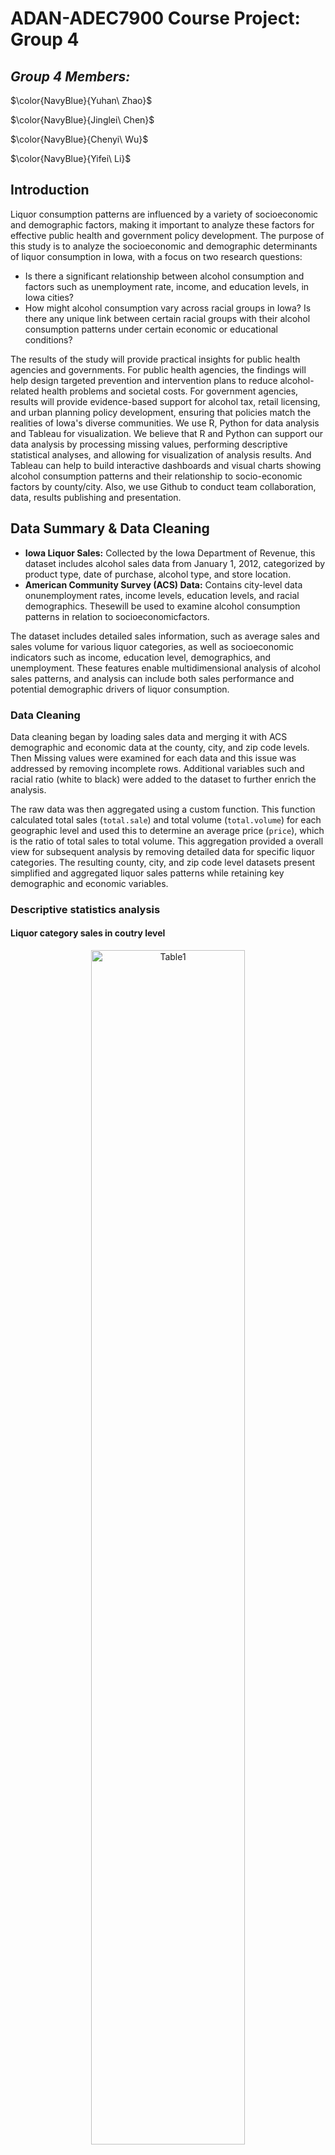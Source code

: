 # ADAN-ADEC7900 Course Project: Group 4

## **_Group 4 Members:_** 

$\color{NavyBlue}{Yuhan\ Zhao}$

$\color{NavyBlue}{Jinglei\ Chen}$

$\color{NavyBlue}{Chenyi\ Wu}$

$\color{NavyBlue}{Yifei\ Li}$

## **Introduction** 
Liquor consumption patterns are influenced by a variety of socioeconomic and demographic factors, making it important to analyze these factors for effective public health and government policy development. The purpose of this study is to analyze the socioeconomic and demographic determinants of liquor consumption in Iowa, with a focus on two research questions:
-  Is there a significant relationship between alcohol consumption and factors such as unemployment rate, income, and education levels, in Iowa cities?
-  How might alcohol consumption vary across racial groups in Iowa? Is there any unique link between certain racial groups with their alcohol consumption patterns under certain economic or educational conditions?

The results of the study will provide practical insights for public health agencies and governments. For public health agencies, the findings will help design targeted prevention and intervention plans to reduce alcohol-related health problems and societal costs. For government agencies, results will provide evidence-based support for alcohol tax, retail licensing, and urban planning policy development, ensuring that policies match the realities of Iowa's diverse communities.
We use R, Python for data analysis and Tableau for visualization. We believe that R and Python can support our data analysis by processing missing values, performing descriptive statistical analyses, and allowing for visualization of analysis results. And Tableau can help to build interactive dashboards and visual charts showing alcohol consumption patterns and their relationship to socio-economic factors by county/city. Also, we use Github to conduct team collaboration, data, results publishing and presentation.


## **Data Summary & Data Cleaning**
-  **Iowa Liquor Sales:** Collected by the Iowa Department of Revenue, this dataset includes alcohol sales data from January 1, 2012, categorized by product type, date of purchase, alcohol type, and store location.
-  **American Community Survey (ACS) Data:** Contains city-level data onunemployment rates, income levels, education levels, and racial demographics. Thesewill be used to examine alcohol consumption patterns in relation to socioeconomicfactors.

The dataset includes detailed sales information, such as average sales and sales volume for various liquor categories, as well as socioeconomic indicators such as income, education level, demographics, and unemployment. These features enable multidimensional analysis of alcohol sales patterns, and analysis can include both sales performance and potential demographic drivers of liquor consumption.

### Data Cleaning

Data cleaning began by loading sales data and merging it with ACS demographic and economic data at the county, city, and zip code levels. Then Missing values ​​were examined for each data and this issue was addressed by removing incomplete rows. Additional variables such and racial ratio (white to black) were added to the dataset to further enrich the analysis.

The raw data was then aggregated using a custom function. This function calculated total sales (`total.sale`) and total volume (`total.volume`) for each geographic level and used this to determine an average price (`price`), which is the ratio of total sales to total volume. This aggregation provided a overall view for subsequent analysis by removing detailed data for specific liquor categories. The resulting county, city, and zip code level datasets present simplified and aggregated liquor sales patterns while retaining key demographic and economic variables.

### Descriptive statistics analysis

#### Liquor category sales in coutry level
<div align="center">
  <img src="images/Table_1_sales_coutry.png" alt="Table1" width="70%" height="70%" />
</div>

`Table 1` summarizes the liquor category sales at the county level, showing that **Whiskey had the highest average sales** (average sales: $935,023.49), followed by Vodka (average sales: $639,320.56) and Rum (average sales: $360,727.07). Categories such as Amaretto and Distilled Spirits have significantly lower average and median sales, indicating a smaller consumer base. The median is often lower than the mean for each category, and this implies outliers or counties with significantly higher sales. 

#### Liquor category sales in city level
<div align="center">
  <img src="images/Table_2_sales_city.png" alt="Table2" width="70%" height="70%" />
</div>

`Table 2` shows the results of the city-level analysis. Compared with the county-level data, the average and median sales of each category at this level are significantly lower, reflecting the impact of the narrowing of the analysis scope. Although whiskey and vodka are still the two categories with the highest sales, their sales at the city level are significantly lower than at the county level. Overall, Table 2 showed a more refined analysis analysis and provided a strong basis for in-depth exploration of alcohol consumption trends at the city level.

#### Liquor category sales in zipcode level
<div align="center">
  <img src="images/Table_3_sales_zipcode.png" alt="Table3" width="70%" height="70%" />
</div>

`Table 3` focuses on the data at the zip code level, which is the most detailed analysis perspective. At this level, the average and median sales of each category are lower than the city and county data. At the same time, the median sales of each category are significantly lower than the average, which also indicates that the distribution is right-skewed.


#### Aggregated sales in coutry level
<div align="center">
  <img src="images/Table_4_aggregated_sale_coutry.png" alt="Table4" width="90%" height="90%" />
</div>
At the county level, an average percentage of 91.11% of the population has a high school education, and 20.77% have a bachelor's degree. Populations vary widely, with a large standard deviation (56,233.64). Total sales and total volume sold are highly skewed (skewness > 5), indicating that a few counties dominate alcohol sales. The price per unit of alcohol varies little (mean = $13.34, standard deviation = 1.02), indicating that pricing is consistent across counties.


#### Aggregated sales in city level
<div align="center">
  <img src="images/Table_5_aggregated_sale_city.png" alt="Table4" width="90%" height="90%" />
</div>

The distribution of economic and demographic characteristics at the city level is similar to that at the county level. However, due to the smaller geographical area, the sales volume and quantity of alcohol at the city level are significantly lower than those at the county level.

#### Aggregated sales in zipcode level
<div align="center">
  <img src="images/Table_6_aggregated_sale_zipcode.png" alt="Table6" width="90%" height="90%" />
</div>

Similaryly, the distribution of economic and demographic characteristics at the zipcode level is also similar to that at the city level. And the sales volume and quantity of alcohol at the zipcode level are significantly lower than those at the city level.


## Data Analysis

### Initial Correlation Analysis for Aggregated Sales data at city level
<div align="center">
  <img src="images/pairs_plot.png" width="90%" height="90%" />
</div>




### Alcohol consumption and Factors in Iowa Cities
![TopCategory](images/Top_Category.jpg)

This figure shows the sales rankings for different alcohol categories in Iowa. Whiskey is the best-selling alcohol category with sales of over $92,158,837, indicating a significant preference for whiskey among Iowa residents. Comparatively, Gin, Distilled Spirit, and Amaretto had lower sales. This analytics data can guide liquor sellers in their stocking strategies. This data can be combined with the unit price of liquor to explore the impact of price factors on Iowa residents' choices of liquor, as well as to analyze incomes in different cities.

![Unitprice](images/Unit_Price.jpg)

This figure shows the price ranking of alcohol categories per unit volume ($/liter); Distilled Spirits is the highest-priced category at $20.76 per unit volume, and Amaretto is the lowest-priced category at $8.85 per unit volume. Distilled Spirits, the most expensive wine, has the second lowest total sales, which could indicate that Iowa residents may not have a strong desire for alcohol, but Amaretto, the cheapest wine, has the lowest total sales, which could also indicate that Iowa residents may have a fair level of income and consumption, and wouldn't be able to save money by choosing the cheapest wine. The three highest sales are all in the $10-$15 per unit range, which can be considered the most acceptable range for alcohol prices among Iowa residents, a statistic that is helpful in guiding alcohol producers' pricing. The next analysis will analyze whether there is a relationship between consumers' educational income and the price of alcohol per unit by combining the city, income, and education. 

![Top_Cities_Capita](images/Top_Cities_Capita.jpg)

This figure shows the top 10 cities in Iowa by per capita alcohol consumption. Wesley and Bevington have significantly higher per capita alcohol consumption at $680 and $672, while Swisher has the lowest per capita consumption ( in the top 10 cities) at $268. Differences in per capita alcohol consumption between cities may be related to local economic conditions, the education level of residents, and socio-cultural attitudes toward alcohol consumption. This analytical data facilitates liquor sellers to determine the different inventories in each city. It also facilitates the government to determine the liquor tax in different cities.

![Top_Cities_Per_Capita_Sales](images/Top_Cities_Per_Capita_Sales.jpg)
This figure shows the proportions of specific alcohol categories in the Top 10 cities for alcohol consumption per capita. Whiskey and vodka have the largest share in all cities. At $14.99 and $10.16 respectively, these two alcohols fall into the category of alcohol at and below the average unit price. This suggests that price may play an important role in these cities. Economic conditions may have influenced consumers' purchasing decisions, making them more inclined to choose wines that offer good value for money. However, in Mount Vernon, the most expensive wine, Distilled Spirits, can be clearly seen with a unit price of $20.76, and the second most expensive wine, Misc, also accounts for the largest proportion in the Top10, which suggests that this city may have a higher income level and consumption level. 

![Relationship](images/Relationships_income_education_unitprice.jpg)

This figure shows the relationship between income, price per unit of alcohol, high school education level, and bachelor's degree. The graph shows that as income increases, the price per unit of alcohol consumed also increases slightly, suggesting that higher-income areas and populations may tend to purchase more expensive alcohol products. In addition, higher levels of high school education (in red) appear to be associated with higher incomes, suggesting that education level may influence income and alcohol consumption patterns to some extent. The different shapes of the markers indicate different proportions of bachelor's degrees, further suggesting that education level may have an impact on consumption choices. Overall, areas with higher incomes and higher levels of education tended to consume alcohol with a higher unit price, while areas with lower incomes and lower levels of education tended to choose alcohol with a lower price.


### Alcohol consumption and Race in Iowa Cities
![Per_Capita_Sales_Race](images/Per_Capita_Sales_Race.jpg)

This figure shows the per capita consumption of alcohol among different races. It can be seen that Blacks and Asians are the highest per capita alcohol consumption groups, while Whites are the lowest per capita alcohol consumption group. This may have something to do with the racial percentage of each city, work environment, and stress, group habits, etc.

![Per_Capita_Income_Race](images/Per_capita_IncomeRace.jpg)

This figure shows a comparison of the per capita income of different racial groups in Iowa.The White group has the highest per capita income at $30,417.However, overall, there is not a great deal of difference in income between the races. Therefore, it can be assumed that alcohol consumption by race has little correlation with income.

![Alcohol_Consumption_Bachelor_Group](images/Alcohol_Consumption_Bachelor_Group.jpg)

This figure shows the relationship between income, education level (percentage of bachelor's degree) and alcohol consumption for different racial groups. Overall, groups with higher incomes and higher levels of education (indicated by the red dots) are more likely to have higher alcohol consumption, but this trend is not absolute; there are small peaks in consumption among lower-income groups, mostly Asians and Blacks, which is consistent with the conclusions of the per capita consumption graph. 


## **Conclusion**


## **Policy Recommendation**



